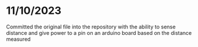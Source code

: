 # 11/10/2023
Committed the original file into the repository with the ability to sense distance and give power to a pin on an arduino board based on the distance measured
